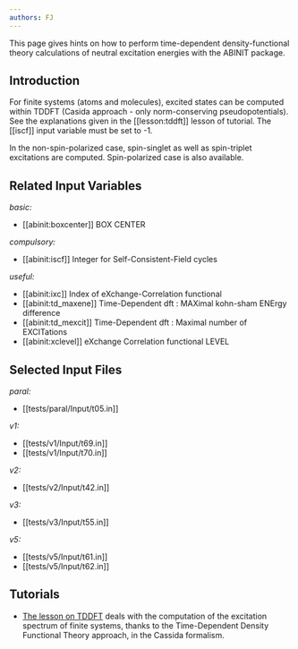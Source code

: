 ```yaml
---
authors: FJ
---
```


<!--
This file is automatically generated by mksite.py. All changes will be lost.
Change the input yaml files or the python code

-->
This page gives hints on how to perform time-dependent density-functional theory calculations of neutral
excitation energies with the ABINIT package.

## Introduction

For finite systems (atoms and molecules), excited states can be computed
within TDDFT (Casida approach - only norm-conserving pseudopotentials). See
the explanations given in the [[lesson:tddft]] lesson of tutorial. The
[[iscf]] input variable must be set to -1.

In the non-spin-polarized case, spin-singlet as well as spin-triplet
excitations are computed. Spin-polarized case is also available.



## Related Input Variables

*basic:*

- [[abinit:boxcenter]]  BOX CENTER
 
*compulsory:*

- [[abinit:iscf]]  Integer for Self-Consistent-Field cycles
 
*useful:*

- [[abinit:ixc]]  Index of eXchange-Correlation functional
- [[abinit:td_maxene]]  Time-Dependent dft : MAXimal kohn-sham ENErgy difference
- [[abinit:td_mexcit]]  Time-Dependent dft : Maximal number of EXCITations
- [[abinit:xclevel]]  eXchange Correlation functional LEVEL
 

## Selected Input Files

*paral:*

- [[tests/paral/Input/t05.in]]
 
*v1:*

- [[tests/v1/Input/t69.in]]
- [[tests/v1/Input/t70.in]]
 
*v2:*

- [[tests/v2/Input/t42.in]]
 
*v3:*

- [[tests/v3/Input/t55.in]]
 
*v5:*

- [[tests/v5/Input/t61.in]]
- [[tests/v5/Input/t62.in]]
 

## Tutorials

* [The lesson on TDDFT](../../tutorial/generated_files/lesson_tddft.html) deals with the computation of the excitation spectrum of finite systems, thanks to the Time-Dependent Density Functional Theory approach, in the Cassida formalism.

